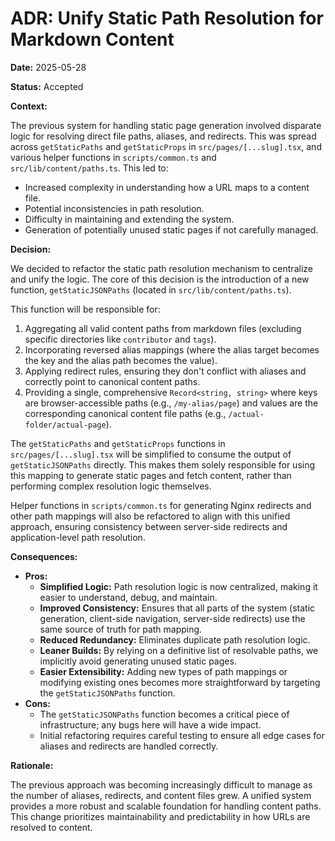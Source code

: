 # ADR: Unify Static Path Resolution for Markdown Content

**Date:** 2025-05-28

**Status:** Accepted

**Context:**

The previous system for handling static page generation involved disparate logic for resolving direct file paths, aliases, and redirects. This was spread across `getStaticPaths` and `getStaticProps` in `src/pages/[...slug].tsx`, and various helper functions in `scripts/common.ts` and `src/lib/content/paths.ts`. This led to:

- Increased complexity in understanding how a URL maps to a content file.
- Potential inconsistencies in path resolution.
- Difficulty in maintaining and extending the system.
- Generation of potentially unused static pages if not carefully managed.

**Decision:**

We decided to refactor the static path resolution mechanism to centralize and unify the logic. The core of this decision is the introduction of a new function, `getStaticJSONPaths` (located in `src/lib/content/paths.ts`).

This function will be responsible for:

1.  Aggregating all valid content paths from markdown files (excluding specific directories like `contributor` and `tags`).
2.  Incorporating reversed alias mappings (where the alias target becomes the key and the alias path becomes the value).
3.  Applying redirect rules, ensuring they don't conflict with aliases and correctly point to canonical content paths.
4.  Providing a single, comprehensive `Record<string, string>` where keys are browser-accessible paths (e.g., `/my-alias/page`) and values are the corresponding canonical content file paths (e.g., `/actual-folder/actual-page`).

The `getStaticPaths` and `getStaticProps` functions in `src/pages/[...slug].tsx` will be simplified to consume the output of `getStaticJSONPaths` directly. This makes them solely responsible for using this mapping to generate static pages and fetch content, rather than performing complex resolution logic themselves.

Helper functions in `scripts/common.ts` for generating Nginx redirects and other path mappings will also be refactored to align with this unified approach, ensuring consistency between server-side redirects and application-level path resolution.

**Consequences:**

- **Pros:**
  - **Simplified Logic:** Path resolution logic is now centralized, making it easier to understand, debug, and maintain.
  - **Improved Consistency:** Ensures that all parts of the system (static generation, client-side navigation, server-side redirects) use the same source of truth for path mapping.
  - **Reduced Redundancy:** Eliminates duplicate path resolution logic.
  - **Leaner Builds:** By relying on a definitive list of resolvable paths, we implicitly avoid generating unused static pages.
  - **Easier Extensibility:** Adding new types of path mappings or modifying existing ones becomes more straightforward by targeting the `getStaticJSONPaths` function.
- **Cons:**
  - The `getStaticJSONPaths` function becomes a critical piece of infrastructure; any bugs here will have a wide impact.
  - Initial refactoring requires careful testing to ensure all edge cases for aliases and redirects are handled correctly.

**Rationale:**

The previous approach was becoming increasingly difficult to manage as the number of aliases, redirects, and content files grew. A unified system provides a more robust and scalable foundation for handling content paths. This change prioritizes maintainability and predictability in how URLs are resolved to content.
